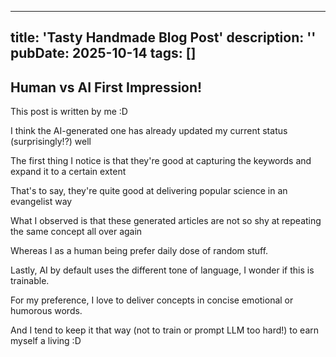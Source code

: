 
---
title: 'Tasty Handmade Blog Post'
description: ''
pubDate: 2025-10-14
tags: []
---

## Human vs AI First Impression!

This post is written by me :D

I think the AI-generated one has already updated my current status (surprisingly!?) well

The first thing I notice is that they're good at capturing the keywords and expand it to a certain extent

That's to say, they're quite good at delivering popular science in an evangelist way

What I observed is that these generated articles are not so shy at repeating the same concept all over again

Whereas I as a human being prefer daily dose of random stuff.

Lastly, AI by default uses the different tone of language, I wonder if this is trainable.

For my preference, I love to deliver concepts in concise emotional or humorous words.

And I tend to keep it that way (not to train or prompt LLM too hard!) to earn myself a living :D

